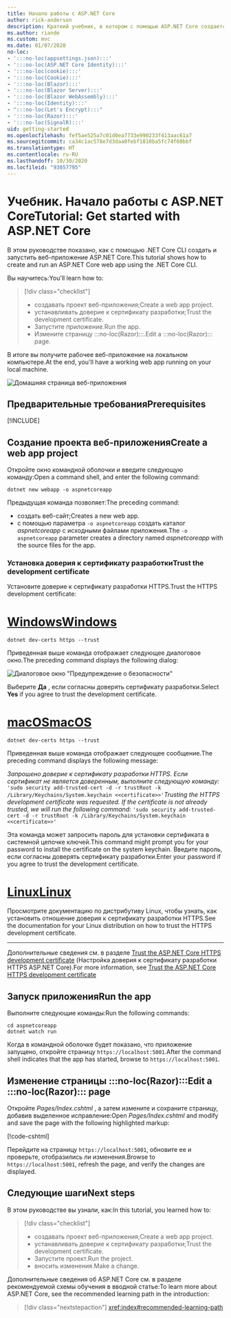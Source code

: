 ```yaml
---
title: Начало работы с ASP.NET Core
author: rick-anderson
description: Краткий учебник, в котором с помощью ASP.NET Core создается и запускается простое приложение Hello World.
ms.author: riande
ms.custom: mvc
ms.date: 01/07/2020
no-loc:
- ':::no-loc(appsettings.json):::'
- ':::no-loc(ASP.NET Core Identity):::'
- ':::no-loc(cookie):::'
- ':::no-loc(Cookie):::'
- ':::no-loc(Blazor):::'
- ':::no-loc(Blazor Server):::'
- ':::no-loc(Blazor WebAssembly):::'
- ':::no-loc(Identity):::'
- ":::no-loc(Let's Encrypt):::"
- ':::no-loc(Razor):::'
- ':::no-loc(SignalR):::'
uid: getting-started
ms.openlocfilehash: fef5ae525a7c01d0ea7733e990233f413aac61a7
ms.sourcegitcommit: ca34c1ac578e7d3daa0febf1810ba5fc74f60bbf
ms.translationtype: HT
ms.contentlocale: ru-RU
ms.lasthandoff: 10/30/2020
ms.locfileid: "93057795"
---
```

# <a name="tutorial-get-started-with-aspnet-core"></a><span data-ttu-id="bc6b0-103">Учебник. Начало работы с ASP.NET Core</span><span class="sxs-lookup"><span data-stu-id="bc6b0-103">Tutorial: Get started with ASP.NET Core</span></span>

<span data-ttu-id="bc6b0-104">В этом руководстве показано, как с помощью .NET Core CLI создать и запустить веб-приложение ASP.NET Core.</span><span class="sxs-lookup"><span data-stu-id="bc6b0-104">This tutorial shows how to create and run an ASP.NET Core web app using the .NET Core CLI.</span></span>

<span data-ttu-id="bc6b0-105">Вы научитесь:</span><span class="sxs-lookup"><span data-stu-id="bc6b0-105">You'll learn how to:</span></span>

> [!div class="checklist"]
> * <span data-ttu-id="bc6b0-106">создавать проект веб-приложения;</span><span class="sxs-lookup"><span data-stu-id="bc6b0-106">Create a web app project.</span></span>
> * <span data-ttu-id="bc6b0-107">устанавливать доверие к сертификату разработки;</span><span class="sxs-lookup"><span data-stu-id="bc6b0-107">Trust the development certificate.</span></span>
> * <span data-ttu-id="bc6b0-108">Запустите приложение.</span><span class="sxs-lookup"><span data-stu-id="bc6b0-108">Run the app.</span></span>
> * <span data-ttu-id="bc6b0-109">Измените страницу :::no-loc(Razor):::.</span><span class="sxs-lookup"><span data-stu-id="bc6b0-109">Edit a :::no-loc(Razor)::: page.</span></span>

<span data-ttu-id="bc6b0-110">В итоге вы получите рабочее веб-приложение на локальном компьютере.</span><span class="sxs-lookup"><span data-stu-id="bc6b0-110">At the end, you'll have a working web app running on your local machine.</span></span>

![Домашняя страница веб-приложения](_static/home-page.png)

## <a name="prerequisites"></a><span data-ttu-id="bc6b0-112">Предварительные требования</span><span class="sxs-lookup"><span data-stu-id="bc6b0-112">Prerequisites</span></span>

[!INCLUDE[](~/includes/3.1-SDK.md)]

## <a name="create-a-web-app-project"></a><span data-ttu-id="bc6b0-113">Создание проекта веб-приложения</span><span class="sxs-lookup"><span data-stu-id="bc6b0-113">Create a web app project</span></span>

<span data-ttu-id="bc6b0-114">Откройте окно командной оболочки и введите следующую команду:</span><span class="sxs-lookup"><span data-stu-id="bc6b0-114">Open a command shell, and enter the following command:</span></span>

```dotnetcli
dotnet new webapp -o aspnetcoreapp
```

<span data-ttu-id="bc6b0-115">Предыдущая команда позволяет:</span><span class="sxs-lookup"><span data-stu-id="bc6b0-115">The preceding command:</span></span>

* <span data-ttu-id="bc6b0-116">создать веб-сайт;</span><span class="sxs-lookup"><span data-stu-id="bc6b0-116">Creates a new web app.</span></span>  
* <span data-ttu-id="bc6b0-117">с помощью параметра `-o aspnetcoreapp` создать каталог *aspnetcoreapp* с исходными файлами приложения.</span><span class="sxs-lookup"><span data-stu-id="bc6b0-117">The `-o aspnetcoreapp` parameter creates a directory named *aspnetcoreapp* with the source files for the app.</span></span>

### <a name="trust-the-development-certificate"></a><span data-ttu-id="bc6b0-118">Установка доверия к сертификату разработки</span><span class="sxs-lookup"><span data-stu-id="bc6b0-118">Trust the development certificate</span></span>

<span data-ttu-id="bc6b0-119">Установите доверие к сертификату разработки HTTPS.</span><span class="sxs-lookup"><span data-stu-id="bc6b0-119">Trust the HTTPS development certificate:</span></span>

# <a name="windows"></a>[<span data-ttu-id="bc6b0-120">Windows</span><span class="sxs-lookup"><span data-stu-id="bc6b0-120">Windows</span></span>](#tab/windows)

```dotnetcli
dotnet dev-certs https --trust
```

<span data-ttu-id="bc6b0-121">Приведенная выше команда отображает следующее диалоговое окно.</span><span class="sxs-lookup"><span data-stu-id="bc6b0-121">The preceding command displays the following dialog:</span></span>

![Диалоговое окно "Предупреждение о безопасности"](~/getting-started/_static/cert.png)

<span data-ttu-id="bc6b0-123">Выберите **Да** , если согласны доверять сертификату разработки.</span><span class="sxs-lookup"><span data-stu-id="bc6b0-123">Select **Yes** if you agree to trust the development certificate.</span></span>

# <a name="macos"></a>[<span data-ttu-id="bc6b0-124">macOS</span><span class="sxs-lookup"><span data-stu-id="bc6b0-124">macOS</span></span>](#tab/macos)

```dotnetcli
dotnet dev-certs https --trust
```

<span data-ttu-id="bc6b0-125">Приведенная выше команда отображает следующее сообщение.</span><span class="sxs-lookup"><span data-stu-id="bc6b0-125">The preceding command displays the following message:</span></span>

<span data-ttu-id="bc6b0-126">*Запрошено доверие к сертификату разработки HTTPS. Если сертификат не является доверенным, выполните следующую команду:* `'sudo security add-trusted-cert -d -r trustRoot -k /Library/Keychains/System.keychain <<certificate>>'`</span><span class="sxs-lookup"><span data-stu-id="bc6b0-126">*Trusting the HTTPS development certificate was requested. If the certificate is not already trusted, we will run the following command:* `'sudo security add-trusted-cert -d -r trustRoot -k /Library/Keychains/System.keychain <<certificate>>'`</span></span>

<span data-ttu-id="bc6b0-127">Эта команда может запросить пароль для установки сертификата в системной цепочке ключей.</span><span class="sxs-lookup"><span data-stu-id="bc6b0-127">This command might prompt you for your password to install the certificate on the system keychain.</span></span> <span data-ttu-id="bc6b0-128">Введите пароль, если согласны доверять сертификату разработки.</span><span class="sxs-lookup"><span data-stu-id="bc6b0-128">Enter your password if you agree to trust the development certificate.</span></span>

# <a name="linux"></a>[<span data-ttu-id="bc6b0-129">Linux</span><span class="sxs-lookup"><span data-stu-id="bc6b0-129">Linux</span></span>](#tab/linux)

<span data-ttu-id="bc6b0-130">Просмотрите документацию по дистрибутиву Linux, чтобы узнать, как установить отношение доверия к сертификату разработки HTTPS.</span><span class="sxs-lookup"><span data-stu-id="bc6b0-130">See the documentation for your Linux distribution on how to trust the HTTPS development certificate.</span></span>

---

<span data-ttu-id="bc6b0-131">Дополнительные сведения см. в разделе [Trust the ASP.NET Core HTTPS development certificate](xref:security/enforcing-ssl#trust-the-aspnet-core-https-development-certificate-on-windows-and-macos) (Настройка доверия к сертификату разработки HTTPS ASP.NET Core).</span><span class="sxs-lookup"><span data-stu-id="bc6b0-131">For more information, see [Trust the ASP.NET Core HTTPS development certificate](xref:security/enforcing-ssl#trust-the-aspnet-core-https-development-certificate-on-windows-and-macos)</span></span>

## <a name="run-the-app"></a><span data-ttu-id="bc6b0-132">Запуск приложения</span><span class="sxs-lookup"><span data-stu-id="bc6b0-132">Run the app</span></span>

<span data-ttu-id="bc6b0-133">Выполните следующие команды:</span><span class="sxs-lookup"><span data-stu-id="bc6b0-133">Run the following commands:</span></span>

```dotnetcli
cd aspnetcoreapp
dotnet watch run
```

<span data-ttu-id="bc6b0-134">Когда в командной оболочке будет показано, что приложение запущено, откройте страницу `https://localhost:5001`.</span><span class="sxs-lookup"><span data-stu-id="bc6b0-134">After the command shell indicates that the app has started, browse to `https://localhost:5001`.</span></span>

## <a name="edit-a-no-locrazor-page"></a><span data-ttu-id="bc6b0-135">Изменение страницы :::no-loc(Razor):::</span><span class="sxs-lookup"><span data-stu-id="bc6b0-135">Edit a :::no-loc(Razor)::: page</span></span>

<span data-ttu-id="bc6b0-136">Откройте *Pages/Index.cshtml* , а затем измените и сохраните страницу, добавив выделенное исправление:</span><span class="sxs-lookup"><span data-stu-id="bc6b0-136">Open *Pages/Index.cshtml* and modify and save the page with the following highlighted markup:</span></span>

[!code-cshtml[](sample/index.cshtml?highlight=9)]

<span data-ttu-id="bc6b0-137">Перейдите на страницу `https://localhost:5001`, обновите ее и проверьте, отобразились ли изменения.</span><span class="sxs-lookup"><span data-stu-id="bc6b0-137">Browse to `https://localhost:5001`, refresh the page, and verify the changes are displayed.</span></span>

## <a name="next-steps"></a><span data-ttu-id="bc6b0-138">Следующие шаги</span><span class="sxs-lookup"><span data-stu-id="bc6b0-138">Next steps</span></span>

<span data-ttu-id="bc6b0-139">В этом руководстве вы узнали, как:</span><span class="sxs-lookup"><span data-stu-id="bc6b0-139">In this tutorial, you learned how to:</span></span>

> [!div class="checklist"]
> * <span data-ttu-id="bc6b0-140">создавать проект веб-приложения;</span><span class="sxs-lookup"><span data-stu-id="bc6b0-140">Create a web app project.</span></span>
> * <span data-ttu-id="bc6b0-141">устанавливать доверие к сертификату разработки;</span><span class="sxs-lookup"><span data-stu-id="bc6b0-141">Trust the development certificate.</span></span>
> * <span data-ttu-id="bc6b0-142">Запустите проект.</span><span class="sxs-lookup"><span data-stu-id="bc6b0-142">Run the project.</span></span>
> * <span data-ttu-id="bc6b0-143">вносить изменения.</span><span class="sxs-lookup"><span data-stu-id="bc6b0-143">Make a change.</span></span>

<span data-ttu-id="bc6b0-144">Дополнительные сведения об ASP.NET Core см. в разделе рекомендуемой схемы обучения в вводной статье:</span><span class="sxs-lookup"><span data-stu-id="bc6b0-144">To learn more about ASP.NET Core, see the recommended learning path in the introduction:</span></span>

> [!div class="nextstepaction"]
> <xref:index#recommended-learning-path>
